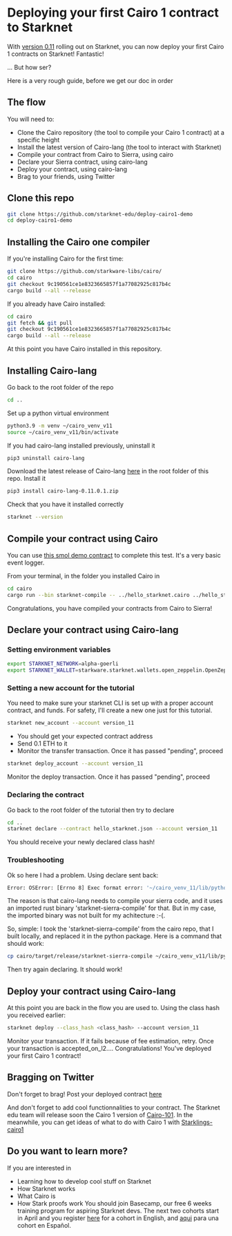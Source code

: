# Deploying your first Cairo 1 contract to Starknet
With [version 0.11](https://starkware.medium.com/starknet-alpha-v0-11-0-the-transition-to-cairo-1-0-begins-30442d494515) rolling out on Starknet, you can now deploy your first Cairo 1 contracts on Starknet! Fantastic!

... But how ser?

Here is a very rough guide, before we get our doc in order

## The flow
You will need to:
- Clone the Cairo repository (the tool to compile your Cairo 1 contract) at a specific height
- Install the latest version of Cairo-lang (the tool to interact with Starknet)
- Compile your contract from Cairo to Sierra, using cairo 
- Declare your Sierra contract, using cairo-lang
- Deploy your contract, using cairo-lang
- Brag to your friends, using Twitter

## Clone this repo
```bash
git clone https://github.com/starknet-edu/deploy-cairo1-demo
cd deploy-cairo1-demo
```

## Installing the Cairo one compiler
If you're installing Cairo for the first time:
```bash
git clone https://github.com/starkware-libs/cairo/
cd cairo
git checkout 9c190561ce1e8323665857f1a77082925c817b4c
cargo build --all --release
```

If you already have Cairo installed:
```bash
cd cairo
git fetch && git pull
git checkout 9c190561ce1e8323665857f1a77082925c817b4c
cargo build --all --release
```

At this point you have Cairo installed in this repository. 

## Installing Cairo-lang
Go back to the root folder of the repo
```bash
cd ..
```
Set up a python virtual environment
```bash
python3.9 -m venv ~/cairo_venv_v11
source ~/cairo_venv_v11/bin/activate
```
If you had cairo-lang installed previously, uninstall it
```bash
pip3 uninstall cairo-lang
```
Download the latest release of Cairo-lang [here](https://github.com/starkware-libs/cairo-lang/releases/tag/v0.11.0.1) in the root folder of this repo. Install it
```bash
pip3 install cairo-lang-0.11.0.1.zip
```
Check that you have it installed correctly
```bash
starknet --version
```

## Compile your contract using Cairo
You can use [this smol demo contract](hello_starknet.cairo) to complete this test. It's a very basic event logger.

From your terminal, in the folder you installed Cairo in
```bash
cd cairo
cargo run --bin starknet-compile -- ../hello_starknet.cairo ../hello_starknet.json --replace-ids	
```
Congratulations, you have compiled your contracts from Cairo to Sierra!

## Declare your contract using Cairo-lang
### Setting environment variables
```bash
export STARKNET_NETWORK=alpha-goerli
export STARKNET_WALLET=starkware.starknet.wallets.open_zeppelin.OpenZeppelinAccount
```

### Setting a new account for the tutorial

You need to make sure your starknet CLI is set up with a proper account contract, and funds. For safety, I'll create a new one just for this tutorial.
```bash
starknet new_account --account version_11
```
- You should get your expected contract address
- Send 0.1 ETH to it
- Monitor the transfer transaction. Once it has passed "pending", proceed
```bash
starknet deploy_account --account version_11
```
Monitor the deploy transaction. Once it has passed "pending", proceed

### Declaring the contract
Go back to the root folder of the tutorial then try to declare
```bash
cd ..
starknet declare --contract hello_starknet.json --account version_11
```
You should receive your newly declared class hash!

### Troubleshooting
Ok so here I had a problem. Using declare sent back:
```bash
Error: OSError: [Errno 8] Exec format error: '~/cairo_venv_11/lib/python3.9/site-packages/starkware/starknet/compiler/v1/bin/starknet-sierra-compile'
```
The reason is that cairo-lang needs to compile your sierra code, and it uses an imported rust binary 'starknet-sierra-compile' for that. But in my case, the imported binary was not built for my achitecture :-(.

So, simple: I took the 'starknet-sierra-compile' from the cairo repo, that I built locally, and replaced it in the python package. Here is a command that should work:

```bash
cp cairo/target/release/starknet-sierra-compile ~/cairo_venv_v11/lib/python3.9/site-packages/starkware/starknet/compiler/v1/bin/starknet-sierra-compile
```

Then try again declaring. It should work!

## Deploy your contract using Cairo-lang
At this point you are back in the flow you are used to. Using the class hash you received earlier:
```bash
starknet deploy --class_hash <class_hash> --account version_11
```
Monitor your transaction. If it fails because of fee estimation, retry. Once your transaction is accepted_on_l2.... Congratulations! You've deployed your first Cairo 1 contract!

## Bragging on Twitter
Don't forget to brag! Post your deployed contract [here](https://twitter.com/henrlihenrli/status/1638468939939282945)

And don't forget to add cool functionnalities to your contract.
The Starknet edu team will release soon the Cairo 1 version of [Cairo-101](https://github.com/starknet-edu/starknet-cairo-101). In the meanwhile, you can get ideas of what to do with Cairo 1 with [Starklings-cairo1](https://github.com/shramee/starklings-cairo1)

## Do you want to learn more?
If you are interested in 
- Learning how to develop cool stuff on Starknet
- How Starknet works
- What Cairo is
- How Stark proofs work
You should join Basecamp, our free 6 weeks training program for aspiring Starknet devs. The next two cohorts start in April and you register [here](https://forms.reform.app/starkware/starknet-basecamp-registration-starting-jan-4th-copy-2/itvk4e) for a cohort in English, and [aqui](https://forms.reform.app/starkware/starknet-basecamp-registration-starting-apr-11th-copy/itvk4e) para una cohort en Español.